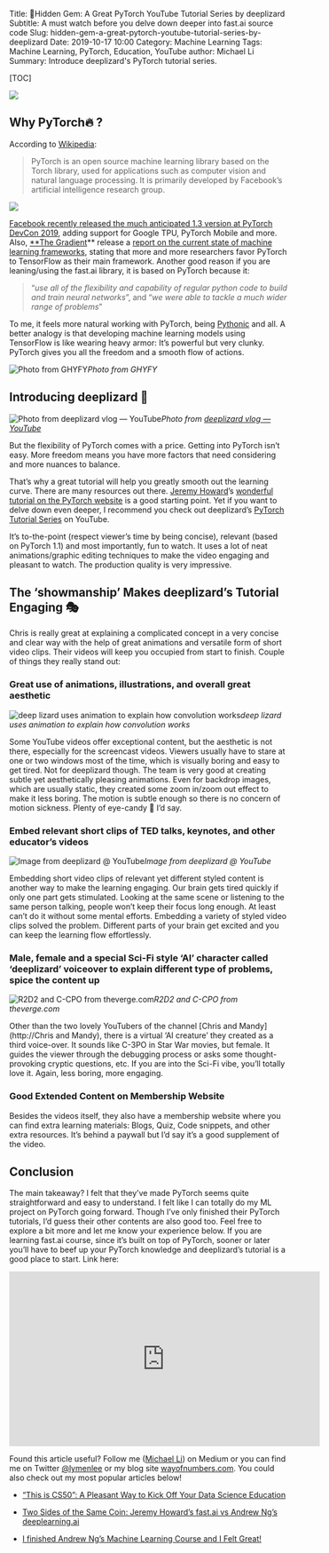 Title: 💎Hidden Gem: A Great PyTorch YouTube Tutorial Series by deeplizard
Subtitle: A must watch before you delve down deeper into fast.ai source code
Slug: hidden-gem-a-great-pytorch-youtube-tutorial-series-by-deeplizard
Date: 2019-10-17 10:00
Category: Machine Learning
Tags: Machine Learning, PyTorch, Education, YouTube
author: Michael Li
Summary: Introduce deeplizard's PyTorch tutorial series.

[TOC]


![](https://cdn-images-1.medium.com/max/2560/1*nY1S0zlngddb1iJthB38Zw.jpeg)

## Why PyTorch🔥 ?

According to [Wikipedia](https://en.wikipedia.org/wiki/PyTorch):
> PyTorch is an open source machine learning library based on the Torch library, used for applications such as computer vision and natural language processing. It is primarily developed by Facebook’s artificial intelligence research group.

![](https://cdn-images-1.medium.com/max/2000/0*y6J_HbXevkAtvsc5.jpeg)

[Facebook recently released the much anticipated 1.3 version at PyTorch DevCon 2019,](https://venturebeat.com/2019/10/10/pytorch-1-3-comes-with-speed-gains-from-quantization-and-tpu-support/) adding support for Google TPU, PyTorch Mobile and more. Also, [**The Gradient](https://thegradient.pub/)** release a [report on the current state of machine learning frameworks](https://thegradient.pub/state-of-ml-frameworks-2019-pytorch-dominates-research-tensorflow-dominates-industry/), stating that more and more researchers favor PyTorch to TensorFlow as their main framework. Another good reason if you are leaning/using the fast.ai library, it is based on PyTorch because it:
> “*use all of the flexibility and capability of regular python code to build and train neural networks*”, and “*we were able to tackle a much wider range of problems*”

To me, it feels more natural working with PyTorch, being [Pythonic](https://www.python.org/dev/peps/pep-0020/) and all. A better analogy is that developing machine learning models using TensorFlow is like wearing heavy armor: It’s powerful but very clunky. PyTorch gives you all the freedom and a smooth flow of actions.

![Photo from GHYFY](https://cdn-images-1.medium.com/max/2000/0*Bco-O0Tjb3FBAE-U.gif)*Photo from GHYFY*

## Introducing deeplizard 🐊

![Photo from [deeplizard vlog — YouTube](https://www.google.com/url?sa=i&source=images&cd=&ved=2ahUKEwiR4JvI6aHlAhVKRK0KHTUyDYUQjhx6BAgBEAI&url=https%3A%2F%2Fwww.youtube.com%2Fchannel%2FUC9cBIteC3u7Ee6bzeOcl_Og&psig=AOvVaw1MmF-Eeht5Pa5wlXeYyRJN&ust=1571351069273797)](https://cdn-images-1.medium.com/max/2000/0*kXGBZUlJ3v301CHF)*Photo from [deeplizard vlog — YouTube](https://www.google.com/url?sa=i&source=images&cd=&ved=2ahUKEwiR4JvI6aHlAhVKRK0KHTUyDYUQjhx6BAgBEAI&url=https%3A%2F%2Fwww.youtube.com%2Fchannel%2FUC9cBIteC3u7Ee6bzeOcl_Og&psig=AOvVaw1MmF-Eeht5Pa5wlXeYyRJN&ust=1571351069273797)*

But the flexibility of PyTorch comes with a price. Getting into PyTorch isn’t easy. More freedom means you have more factors that need considering and more nuances to balance.

That’s why a great tutorial will help you greatly smooth out the learning curve. There are many resources out there. [Jeremy Howard](undefined)’s [wonderful tutorial on the PyTorch website](https://pytorch.org/tutorials/beginner/nn_tutorial.html) is a good starting point. Yet if you want to delve down even deeper, I recommend you check out deeplizard’s [PyTorch Tutorial Series](https://www.youtube.com/playlist?list=PLZbbT5o_s2xrfNyHZsM6ufI0iZENK9xgG) on YouTube.

It’s to-the-point (respect viewer’s time by being concise), relevant (based on PyTorch 1.1) and most importantly, fun to watch. It uses a lot of neat animations/graphic editing techniques to make the video engaging and pleasant to watch. The production quality is very impressive.

## The ‘showmanship’ Makes deeplizard’s Tutorial Engaging 🎭

Chris is really great at explaining a complicated concept in a very concise and clear way with the help of great animations and versatile form of short video clips. Their videos will keep you occupied from start to finish. Couple of things they really stand out:

### Great use of animations, illustrations, and overall great aesthetic

![deep lizard uses animation to explain how convolution works](https://cdn-images-1.medium.com/max/2400/1*x_mythfVSJ9ZfSniKldn-A.gif)*deep lizard uses animation to explain how convolution works*

Some YouTube videos offer exceptional content, but the aesthetic is not there, especially for the screencast videos. Viewers usually have to stare at one or two windows most of the time, which is visually boring and easy to get tired. Not for deeplizard though. The team is very good at creating subtle yet aesthetically pleasing animations. Even for backdrop images, which are usually static, they created some zoom in/zoom out effect to make it less boring. The motion is subtle enough so there is no concern of motion sickness. Plenty of eye-candy 🍬 I’d say.

### Embed relevant short clips of TED talks, keynotes, and other educator’s videos

![Image from deeplizard @ YouTube](https://cdn-images-1.medium.com/max/2508/1*vwXEPUTvm5omrFWvd58REw.png)*Image from deeplizard @ YouTube*

Embedding short video clips of relevant yet different styled content is another way to make the learning engaging. Our brain gets tired quickly if only one part gets stimulated. Looking at the same scene or listening to the same person talking, people won’t keep their focus long enough. At least can’t do it without some mental efforts. Embedding a variety of styled video clips solved the problem. Different parts of your brain get excited and you can keep the learning flow effortlessly.

### Male, female and a special Sci-Fi style ‘AI’ character called ‘deeplizard’ voiceover to explain different type of problems, spice the content up

![R2D2 and C-CPO from theverge.com](https://cdn-images-1.medium.com/max/2400/0*VhWjLfLVx2y5XfBs.jpg)*R2D2 and C-CPO from theverge.com*

Other than the two lovely YouTubers of the channel [Chris and Mandy](http://Chris and Mandy), there is a virtual ‘AI creature’ they created as a third voice-over. It sounds like C-3PO in Star War movies, but female. It guides the viewer through the debugging process or asks some thought-provoking cryptic questions, etc. If you are into the Sci-Fi vibe, you’ll totally love it. Again, less boring, more engaging.

### Good Extended Content on Membership Website

Besides the videos itself, they also have a membership website where you can find extra learning materials: Blogs, Quiz, Code snippets, and other extra resources. It’s behind a paywall but I’d say it’s a good supplement of the video.

## Conclusion

The main takeaway? I felt that they’ve made PyTorch seems quite straightforward and easy to understand. I felt like I can totally do my ML project on PyTorch going forward. Though I’ve only finished their PyTorch tutorials, I’d guess their other contents are also good too. Feel free to explore a bit more and let me know your experience below. If you are learning fast.ai course, since it’s built on top of PyTorch, sooner or later you’ll have to beef up your PyTorch knowledge and deeplizard’s tutorial is a good place to start. Link here:

<center><iframe width="560" height="315" src="https://www.youtube.com/embed/videoseries" frameborder="0" allowfullscreen></iframe></center>

Found this article useful? Follow me ([Michael Li](undefined)) on Medium or you can find me on Twitter [@lymenlee](https://twitter.com/lymenlee) or my blog site [wayofnumbers.com](https://wayofnumbers.com). You could also check out my most popular articles below!

* [“This is CS50”: A Pleasant Way to Kick Off Your Data Science Education](https://towardsdatascience.com/this-is-cs50-a-pleasant-way-to-kick-off-your-data-science-education-d6075a6e761a)

* [Two Sides of the Same Coin: Jeremy Howard’s fast.ai vs Andrew Ng’s deeplearning.ai](https://towardsdatascience.com/two-sides-of-the-same-coin-fast-ai-vs-deeplearning-ai-b67e9ec32133?source=your_stories_page---------------------------)

* [I finished Andrew Ng’s Machine Learning Course and I Felt Great!](https://medium.com/datadriveninvestor/thoughts-on-andrew-ngs-machine-learning-course-7724df76320f?source=your_stories_page---------------------------)
